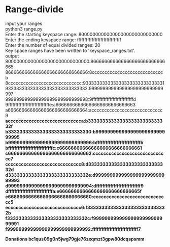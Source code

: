 # Range-divide
input your ranges<br>
python3 range.py<br>
Enter the starting keyspace range: 800000000000000000000000000000 <br>
Enter the ending keyspace range: ffffffffffffffffffffffffffffff <br>
Enter the number of equal divided ranges: 20 <br>
Key space ranges have been written to 'keyspace_ranges.txt'.  <br>
 output 
800000000000000000000000000000:866666666666666666666666666665<br>
866666666666666666666666666666:8ccccccccccccccccccccccccccccb<br>
8ccccccccccccccccccccccccccccc:933333333333333333333333333331<br>
933333333333333333333333333332:999999999999999999999999999997<br>
999999999999999999999999999998:9ffffffffffffffffffffffffffffd<br>
9ffffffffffffffffffffffffffffe:a66666666666666666666666666663<br>
a66666666666666666666666666664:acccccccccccccccccccccccccccc9<b>
acccccccccccccccccccccccccccca:b3333333333333333333333333332f<br>
b33333333333333333333333333330:b99999999999999999999999999995<br>
b99999999999999999999999999996:bffffffffffffffffffffffffffffb<br>
bffffffffffffffffffffffffffffc:c66666666666666666666666666661<br>
c66666666666666666666666666662:ccccccccccccccccccccccccccccc7<br>
ccccccccccccccccccccccccccccc8:d3333333333333333333333333332d<br>
d3333333333333333333333333332e:d99999999999999999999999999993<br>
d99999999999999999999999999994:dffffffffffffffffffffffffffff9<br>
dffffffffffffffffffffffffffffa:e6666666666666666666666666665f<br>
e66666666666666666666666666660:ecccccccccccccccccccccccccccc5<br>
ecccccccccccccccccccccccccccc6:f3333333333333333333333333332b<br>
f3333333333333333333333333332c:f99999999999999999999999999991<br>
f99999999999999999999999999992:fffffffffffffffffffffffffffff7<br>
  
  
  Donations  bc1qus09g0n5jwg79gje76zxqmzt3gpw80dcqspsmm
